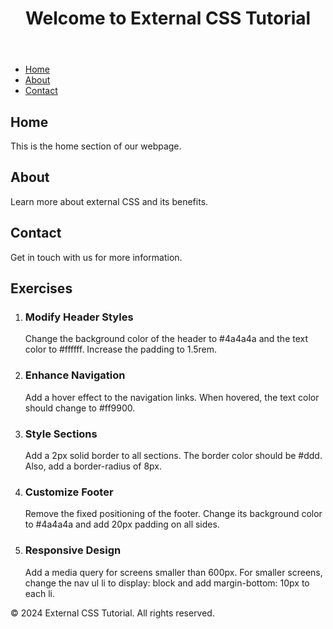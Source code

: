 <!DOCTYPE html>
<html lang="en">
<head>
    <meta charset="UTF-8">
    <meta name="viewport" content="width=device-width, initial-scale=1.0">
    <title>External CSS Tutorial</title>
    <link rel="stylesheet" href="styles.css">
</head>
<body>
    <header>
        <h1>Welcome to External CSS Tutorial</h1>
    </header>
    <nav>
        <ul>
            <li><a href="#home">Home</a></li>
            <li><a href="#about">About</a></li>
            <li><a href="#contact">Contact</a></li>
        </ul>
    </nav>
    <main>
        <section id="home">
            <h2>Home</h2>
            <p>This is the home section of our webpage.</p>
        </section>
        <section id="about">
            <h2>About</h2>
            <p>Learn more about external CSS and its benefits.</p>
        </section>
        <section id="contact">
            <h2>Contact</h2>
            <p>Get in touch with us for more information.</p>
        </section>
        <section id="exercises">
            <h2>Exercises</h2>
            <ol>
                <li>
                    <h3>Modify Header Styles</h3>
                    <p>Change the background color of the header to #4a4a4a and the text color to #ffffff. Increase the padding to 1.5rem.</p>
                </li>
                <li>
                    <h3>Enhance Navigation</h3>
                    <p>Add a hover effect to the navigation links. When hovered, the text color should change to #ff9900.</p>
                </li>
                <li>
                    <h3>Style Sections</h3>
                    <p>Add a 2px solid border to all sections. The border color should be #ddd. Also, add a border-radius of 8px.</p>
                </li>
                <li>
                    <h3>Customize Footer</h3>
                    <p>Remove the fixed positioning of the footer. Change its background color to #4a4a4a and add 20px padding on all sides.</p>
                </li>
                <li>
                    <h3>Responsive Design</h3>
                    <p>Add a media query for screens smaller than 600px. For smaller screens, change the nav ul li to display: block and add margin-bottom: 10px to each li.</p>
                </li>
            </ol>
        </section>
    </main>
    <footer>
        <p>&copy; 2024 External CSS Tutorial. All rights reserved.</p>
    </footer>
</body>
</html>
